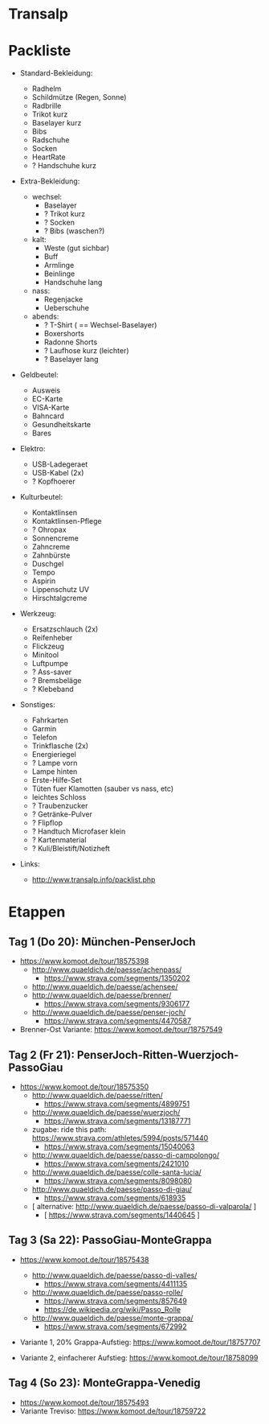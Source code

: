 Transalp
========

Packliste
=========

* Standard-Bekleidung:
	* Radhelm
	* Schildmütze (Regen, Sonne)
	* Radbrille
	* Trikot kurz
	* Baselayer kurz
	* Bibs
	* Radschuhe
	* Socken
	* HeartRate
	* ? Handschuhe kurz

* Extra-Bekleidung:
	* wechsel:
		* Baselayer
		* ? Trikot kurz
		* ? Socken
		* ? Bibs (waschen?)
	* kalt:
		* Weste (gut sichbar)
		* Buff
		* Armlinge
		* Beinlinge
		* Handschuhe lang
	* nass:
		* Regenjacke
		* Ueberschuhe
	* abends:
		* ? T-Shirt ( == Wechsel-Baselayer)
		* Boxershorts
		* Radonne Shorts
		* ? Laufhose kurz (leichter)
		* ? Baselayer lang
* Geldbeutel:
	* Ausweis
	* EC-Karte
	* VISA-Karte
	* Bahncard
	* Gesundheitskarte
	* Bares
* Elektro:
	* USB-Ladegeraet
	* USB-Kabel (2x)
	* ? Kopfhoerer
* Kulturbeutel:
	* Kontaktlinsen
	* Kontaktlinsen-Pflege
	* ? Ohropax
	* Sonnencreme
	* Zahncreme
	* Zahnbürste
	* Duschgel
	* Tempo
	* Aspirin
	* Lippenschutz UV
	* Hirschtalgcreme
* Werkzeug:
	* Ersatzschlauch (2x)
	* Reifenheber
	* Flickzeug
	* Minitool
	* Luftpumpe
	* ? Ass-saver
	* ? Bremsbeläge
	* ? Klebeband
* Sonstiges:
	* Fahrkarten
	* Garmin
	* Telefon
	* Trinkflasche (2x)
	* Energieriegel
	* ? Lampe vorn
	* Lampe hinten
	* Erste-Hilfe-Set
	* Tüten fuer Klamotten (sauber vs nass, etc)
	* leichtes Schloss
	* ? Traubenzucker
	* ? Getränke-Pulver
	* ? Flipflop
	* ? Handtuch Microfaser klein
	* ? Kartenmaterial
	* ? Kuli/Bleistift/Notizheft

* Links:
	* http://www.transalp.info/packlist.php

Etappen
=======

Tag 1 (Do 20): München-PenserJoch
---------------------------------

* https://www.komoot.de/tour/18575398
	* http://www.quaeldich.de/paesse/achenpass/
		* https://www.strava.com/segments/1350202
	* http://www.quaeldich.de/paesse/achensee/
	* http://www.quaeldich.de/paesse/brenner/
		* https://www.strava.com/segments/9306177
	* http://www.quaeldich.de/paesse/penser-joch/
		* https://www.strava.com/segments/4470587
* Brenner-Ost Variante: https://www.komoot.de/tour/18757549

Tag 2 (Fr 21): PenserJoch-Ritten-Wuerzjoch-PassoGiau
----------------------------------------------------

* https://www.komoot.de/tour/18575350
	* http://www.quaeldich.de/paesse/ritten/
		* https://www.strava.com/segments/4899751
	* http://www.quaeldich.de/paesse/wuerzjoch/
		* https://www.strava.com/segments/13187771
	* zugabe: ride this path: https://www.strava.com/athletes/5994/posts/571440
		* https://www.strava.com/segments/15040063
	* http://www.quaeldich.de/paesse/passo-di-campolongo/
		* https://www.strava.com/segments/2421010
	* http://www.quaeldich.de/paesse/colle-santa-lucia/
		* https://www.strava.com/segments/8098080
	* http://www.quaeldich.de/paesse/passo-di-giau/
		* https://www.strava.com/segments/618935
	* [ alternative: http://www.quaeldich.de/paesse/passo-di-valparola/ ]
		* [ https://www.strava.com/segments/1440645 ]

Tag 3 (Sa 22): PassoGiau-MonteGrappa
------------------------------------

* https://www.komoot.de/tour/18575438
	* http://www.quaeldich.de/paesse/passo-di-valles/
		* https://www.strava.com/segments/4411135
	* http://www.quaeldich.de/paesse/passo-rolle/
		* https://www.strava.com/segments/857649
		* https://de.wikipedia.org/wiki/Passo_Rolle
	* http://www.quaeldich.de/paesse/monte-grappa/
		* https://www.strava.com/segments/672992

* Variante 1, 20% Grappa-Aufstieg: https://www.komoot.de/tour/18757707
* Variante 2, einfacherer Aufstieg: https://www.komoot.de/tour/18758099

Tag 4 (So 23): MonteGrappa-Venedig
----------------------------------

* https://www.komoot.de/tour/18575493
* Variante Treviso: https://www.komoot.de/tour/18759722
